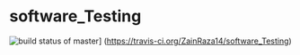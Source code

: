 # software_Testing

![build status of master](https://travis-ci.org/ZainRaza14/software_Testing.svg?branch=master)]
(https://travis-ci.org/ZainRaza14/software_Testing)
